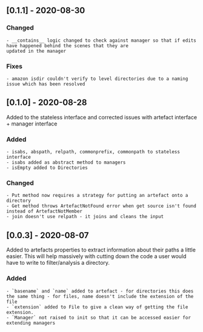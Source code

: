 ## [0.1.1] - 2020-08-30

### Changed
    - __contains__ logic changed to check against manager so that if edits have happened behind the scenes that they are
    updated in the manager

### Fixes
    - amazon isdir couldn't verify to level directories due to a naming issue which has been resolved

## [0.1.0] -  2020-08-28

Added to the stateless interface and corrected issues with artefact interface + manager interface

### Added
    - isabs, abspath, relpath, commonprefix, commonpath to stateless interface
    - isabs added as abstract method to managers
    - isEmpty added to Directories

### Changed
    - Put method now requires a strategy for putting an artefact onto a directory
    - Get method throws ArtefactNotFound error when get source isn't found instead of ArtefactNotMember
    - join doesn't use relpath - it joins and cleans the input

## [0.0.3] -  2020-08-07

Added to artefacts properties to extract information about their paths a little easier. This will help massively with cutting down the code a user would have to write to filter/analysis a directory.

### Added
    - `basename` and `name` added to artefact - for directories this does the same thing - for files, name doesn't include the extension of the file
    - `extension` added to File to give a clean way of getting the file extension.
    - `Manager` not raised to init so that it can be accessed easier for extending managers